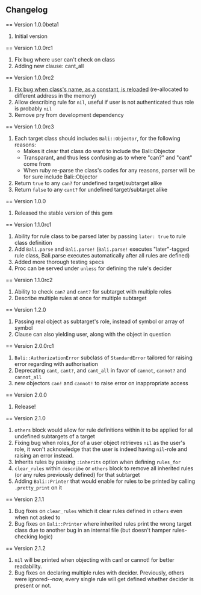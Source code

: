 ## Changelog

== Version 1.0.0beta1

1. Initial version

== Version 1.0.0rc1

1. Fix bug where user can't check on class
2. Adding new clause: cant_all

== Version 1.0.0rc2

1. [Fix bug when class's name, as a constant, is reloaded](http://stackoverflow.com/questions/2509350/rails-class-object-id-changes-after-i-make-a-request) (re-allocated to different address in the memory)
2. Allow describing rule for `nil`, useful if user is not authenticated thus role is probably `nil`
3. Remove pry from development dependency

== Version 1.0.0rc3

1. Each target class should includes `Bali::Objector`, for the following reasons:
   - Makes it clear that class do want to include the Bali::Objector
   - Transparant, and thus less confusing as to where "can?" and "cant" come from
   - When ruby re-parse the class's codes for any reasons, parser will be for sure include Bali::Objector
2. Return `true` to any `can?` for undefined target/subtarget alike
3. Return `false` to any `cant?` for undefined target/subtarget alike

== Version 1.0.0

1. Released the stable version of this gem

== Version 1.1.0rc1

1. Ability for rule class to be parsed later by passing `later: true` to rule class definition
2. Add `Bali.parse` and `Bali.parse!` (`Bali.parse!` executes "later"-tagged rule class, Bali.parse executes automatically after all rules are defined)
3. Added more thorough testing specs
4. Proc can be served under `unless` for defining the rule's decider

== Version 1.1.0rc2

1. Ability to check `can?` and `cant?` for subtarget with multiple roles
2. Describe multiple rules at once for multiple subtarget

== Version 1.2.0

1. Passing real object as subtarget's role, instead of symbol or array of symbol
2. Clause can also yielding user, along with the object in question

== Version 2.0.0rc1

1. `Bali::AuthorizationError` subclass of `StandardError` tailored for raising error regarding with authorisation
2. Deprecating `cant`, `cant?`, and `cant_all` in favor of `cannot`, `cannot?` and `cannot_all`
3. new objectors `can!` and `cannot!` to raise error on inappropriate access

== Version 2.0.0

1. Release!

== Version 2.1.0

1. `others` block would allow for rule definitions within it to be applied for all undefined subtargets of a target
2. Fixing bug when roles_for of a user object retrieves `nil` as the user's role, it won't acknowledge that the user is indeed having `nil`-role and raising an error instead.
3. Inherits rules by passing `:inherits` option when defining `rules_for`
4. `clear_rules` within `describe` or `others` block to remove all inherited rules (or any rules previously defined) for that subtarget
5. Adding `Bali::Printer` that would enable for rules to be printed by calling `.pretty_print` on it

== Version 2.1.1

1. Bug fixes on `clear_rules` which it clear rules defined in `others` even when not asked to
2. Bug fixes on `Bali::Printer` where inherited rules print the wrong target class due to another bug in an internal file (but doesn't hamper rules-checking logic)

== Version 2.1.2

1. `nil` will be printed <nil> when objecting with can! or cannot! for better readability.
2. Bug fixes on declaring multiple rules with decider. Previously, others were ignored--now, every single rule will get defined whether decider is present or not.
